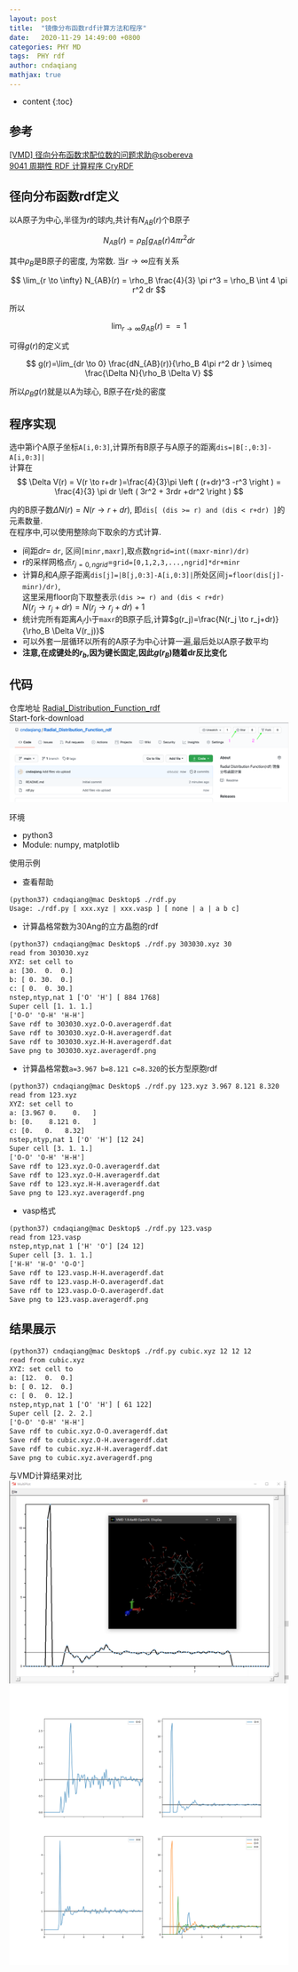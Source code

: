 ```yaml
---
layout: post
title:  "镜像分布函数rdf计算方法和程序"
date:   2020-11-29 14:49:00 +0800
categories: PHY MD 
tags:  PHY rdf 
author: cndaqiang
mathjax: true
---
```

* content
{:toc}






## 参考
[[VMD] 径向分布函数求配位数的问题求助@sobereva](http://bbs.keinsci.com/thread-15102-1-1.html)<br>
[9041 周期性 RDF 计算程序 CryRDF](https://zhuanlan.zhihu.com/p/178610319)<br>


## 径向分布函数rdf定义
以A原子为中心,半径为$r$的球内,共计有$N_{AB}(r)$个B原子

$$
N_{AB}(r)= \rho_B \int  g_{AB}(r) 4 \pi r^2  dr
$$

其中$\rho_B$是B原子的密度, 为常数. 当$r \to \infty$应有关系

$$
\lim_{r \to \infty} N_{AB}(r) = \rho_B  \frac{4}{3} \pi r^3 = \rho_B \int   4 \pi r^2  dr
$$

所以

$$
\lim_{r \to \infty}  g_{AB}(r) == 1
$$

可得$g(r)$的定义式

$$
g(r)=\lim_{dr \to 0} \frac{dN_{AB}(r)}{\rho_B 4\pi r^2 dr } \simeq  \frac{\Delta N}{\rho_B \Delta V}
$$

所以$\rho_B g(r)$就是以A为球心, B原子在$r$处的密度


## 程序实现

选中第i个A原子坐标`A[i,0:3]`,计算所有B原子与A原子的距离`dis=|B[:,0:3]-A[i,0:3]|`<br>
计算在
$$
\Delta V(r) = V(r \to r+dr )=\frac{4}{3}\pi \left ( (r+dr)^3 -r^3 \right ) = \frac{4}{3} \pi dr \left ( 3r^2 + 3rdr +dr^2 \right )  
$$

内的B原子数$\Delta N(r)= N(r \to r+dr)$, 即`dis[ (dis >= r) and (dis < r+dr) ]`的元素数量.<br>
在程序中,可以使用整除向下取余的方式计算.<br>
- 间距$dr$= `dr`, 区间`[minr,maxr]`,取点数`ngrid=int((maxr-minr)/dr)`
- r的采样网格点$r_{j=0,ngrid}$=`grid=[0,1,2,3,...,ngrid]*dr+minr`
- 计算$B_j$和$A_i$原子距离`dis[j]=|B[j,0:3]-A[i,0:3]|`所处区间`j=floor(dis[j]-minr)/dr)`,<br>
   这里采用floor向下取整表示`(dis >= r) and (dis < r+dr)`<br>
   $N(r_j \to r_j+dr) = N(r_j \to r_j+dr) + 1$
- 统计完所有距离$A_i$小于`maxr`的B原子后,计算$g(r_j)=\frac{N(r_j \to r_j+dr)}{\rho_B \Delta V(r_j)}$
- 可以外套一层循环以所有的A原子为中心计算一遍,最后处以A原子数平均
- **注意,在成键处的$r_b$,因为键长固定,因此$g(r_B)$随着dr反比变化**

## 代码
仓库地址 [Radial_Distribution_Function_rdf](https://github.com/cndaqiang/Radial_Distribution_Function_rdf)<br>
Start-fork-download<br>
![](/uploads/2020/11/rdf.png)

环境
- python3
- Module: numpy, matplotlib

使用示例
- 查看帮助
```
(python37) cndaqiang@mac Desktop$ ./rdf.py
Usage: ./rdf.py [ xxx.xyz | xxx.vasp ] [ none | a | a b c]
```
- 计算晶格常数为30Ang的立方晶胞的rdf
```
(python37) cndaqiang@mac Desktop$ ./rdf.py 303030.xyz 30
read from 303030.xyz
XYZ: set cell to
a: [30.  0.  0.]
b: [ 0. 30.  0.]
c: [ 0.  0. 30.]
nstep,ntyp,nat 1 ['O' 'H'] [ 884 1768]
Super cell [1. 1. 1.]
['O-O' 'O-H' 'H-H']
Save rdf to 303030.xyz.O-O.averagerdf.dat
Save rdf to 303030.xyz.O-H.averagerdf.dat
Save rdf to 303030.xyz.H-H.averagerdf.dat
Save png to 303030.xyz.averagerdf.png
```
- 计算晶格常数`a=3.967 b=8.121 c=8.320`的长方型原胞rdf
```
(python37) cndaqiang@mac Desktop$ ./rdf.py 123.xyz 3.967 8.121 8.320
read from 123.xyz
XYZ: set cell to
a: [3.967 0.    0.   ]
b: [0.    8.121 0.   ]
c: [0.   0.   8.32]
nstep,ntyp,nat 1 ['O' 'H'] [12 24]
Super cell [3. 1. 1.]
['O-O' 'O-H' 'H-H']
Save rdf to 123.xyz.O-O.averagerdf.dat
Save rdf to 123.xyz.O-H.averagerdf.dat
Save rdf to 123.xyz.H-H.averagerdf.dat
Save png to 123.xyz.averagerdf.png
```
- vasp格式
```
(python37) cndaqiang@mac Desktop$ ./rdf.py 123.vasp
read from 123.vasp
nstep,ntyp,nat 1 ['H' 'O'] [24 12]
Super cell [3. 1. 1.]
['H-H' 'H-O' 'O-O']
Save rdf to 123.vasp.H-H.averagerdf.dat
Save rdf to 123.vasp.H-O.averagerdf.dat
Save rdf to 123.vasp.O-O.averagerdf.dat
Save png to 123.vasp.averagerdf.png
```

## 结果展示
```
(python37) cndaqiang@mac Desktop$ ./rdf.py cubic.xyz 12 12 12
read from cubic.xyz
XYZ: set cell to
a: [12.  0.  0.]
b: [ 0. 12.  0.]
c: [ 0.  0. 12.]
nstep,ntyp,nat 1 ['O' 'H'] [ 61 122]
Super cell [2. 2. 2.]
['O-O' 'O-H' 'H-H']
Save rdf to cubic.xyz.O-O.averagerdf.dat
Save rdf to cubic.xyz.O-H.averagerdf.dat
Save rdf to cubic.xyz.H-H.averagerdf.dat
Save png to cubic.xyz.averagerdf.png
```
与VMD计算结果对比
![](/uploads/2020/11/vmd.png)
![](/uploads/2020/11/cubic.xyz.averagerdf.png)
